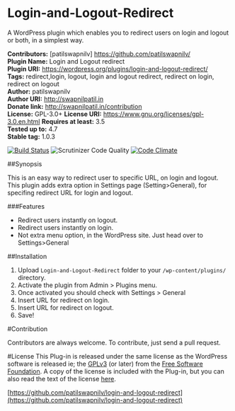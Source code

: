 # Login-and-Logout-Redirect
A WordPress plugin which enables you to redirect users on login and logout or both, in a simplest way.

**Contributors:**      [patilswapnilv] <https://github.com/patilswapnilv/>  
**Plugin Name:**       Login and Logout redirect  
**Plugin URI:**        https://wordpress.org/plugins/login-and-logout-redirect/     
**Tags:**              redirect,login, logout, login and logout redirect, redirect on login, redirect on logout   
**Author:**            patilswapnilv    
**Author URI:**        http://swapnilpatil.in   
**Donate link:**       http://swapnilpatil.in/contribution  
**License:**           GPL-3.0+ 
**License URI:**       https://www.gnu.org/licenses/gpl-3.0.en.html 
**Requires at least:** 3.5  
**Tested up to:**      4.7  
**Stable tag:**        1.0.3  

[![Build Status](https://travis-ci.org/patilswapnilv/login-and-logout-redirect.svg)](https://travis-ci.org/patilswapnilv/login-and-logout-redirect) ![Scrutinizer Code Quality](https://scrutinizer-ci.com/g/patilswapnilv/login-and-logout-redirect/badges/quality-score.png?b=master) [![Code Climate](https://codeclimate.com/github/patilswapnilv/login-and-logout-redirect/badges/gpa.svg)](https://codeclimate.com/github/patilswapnilv/login-and-logout-redirect)


##Synopsis

This is an easy way to redirect user to specific URL, on login and logout.
This plugin adds extra option in Settings page (Setting>General), for specifing redirect URL for login and logout.

###Features

* Redirect users instantly on logout.
* Redirect users instantly on login.
* Not extra menu option, in the WordPress site. Just head over to Settings>General

##Installation
1. Upload `Login-and-Logout-Redirect` folder to your `/wp-content/plugins/` directory.
2. Activate the plugin from Admin > Plugins menu.
3. Once activated you should check with Settings > General
4. Insert URL for redirect on login.
5. Insert URL for redirect on logout.
6. Save!

#Contribution

Contributors are always welcome.
To contribute, just send a pull request.

#License
This Plug-in is released under the same license as the WordPress software is released ie; the [GPLv3](https://www.gnu.org/licenses/gpl-3.0.en.html) (or later) from the [Free Software Foundation](http://www.fsf.org/). A copy of the license is included with the Plug-in, but you can also read the text of the license [here](http://www.gnu.org/licenses/gpl-3.0.en.html).

[https://github.com/patilswapnilv/login-and-logout-redirect](https://github.com/patilswapnilv/login-and-logout-redirect)  
